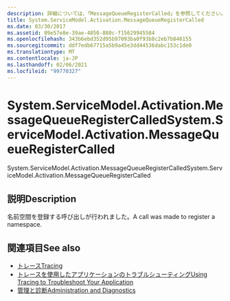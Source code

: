 ```yaml
---
description: 詳細については、「MessageQueueRegisterCalled」を参照してください。
title: System.ServiceModel.Activation.MessageQueueRegisterCalled
ms.date: 03/30/2017
ms.assetid: 89e57e8e-39ae-4850-880c-f15629945584
ms.openlocfilehash: 343b6ebd352d95b97093ba0f93b8c2eb7b846155
ms.sourcegitcommit: ddf7edb67715a5b9a45e3dd44536dabc153c1de0
ms.translationtype: MT
ms.contentlocale: ja-JP
ms.lasthandoff: 02/06/2021
ms.locfileid: "99770327"
---
```

# <a name="systemservicemodelactivationmessagequeueregistercalled"></a><span data-ttu-id="8192c-103">System.ServiceModel.Activation.MessageQueueRegisterCalled</span><span class="sxs-lookup"><span data-stu-id="8192c-103">System.ServiceModel.Activation.MessageQueueRegisterCalled</span></span>

<span data-ttu-id="8192c-104">System.ServiceModel.Activation.MessageQueueRegisterCalled</span><span class="sxs-lookup"><span data-stu-id="8192c-104">System.ServiceModel.Activation.MessageQueueRegisterCalled</span></span>  
  
## <a name="description"></a><span data-ttu-id="8192c-105">説明</span><span class="sxs-lookup"><span data-stu-id="8192c-105">Description</span></span>  

 <span data-ttu-id="8192c-106">名前空間を登録する呼び出しが行われました。</span><span class="sxs-lookup"><span data-stu-id="8192c-106">A call was made to register a namespace.</span></span>  
  
## <a name="see-also"></a><span data-ttu-id="8192c-107">関連項目</span><span class="sxs-lookup"><span data-stu-id="8192c-107">See also</span></span>

- [<span data-ttu-id="8192c-108">トレース</span><span class="sxs-lookup"><span data-stu-id="8192c-108">Tracing</span></span>](index.md)
- [<span data-ttu-id="8192c-109">トレースを使用したアプリケーションのトラブルシューティング</span><span class="sxs-lookup"><span data-stu-id="8192c-109">Using Tracing to Troubleshoot Your Application</span></span>](using-tracing-to-troubleshoot-your-application.md)
- [<span data-ttu-id="8192c-110">管理と診断</span><span class="sxs-lookup"><span data-stu-id="8192c-110">Administration and Diagnostics</span></span>](../index.md)
